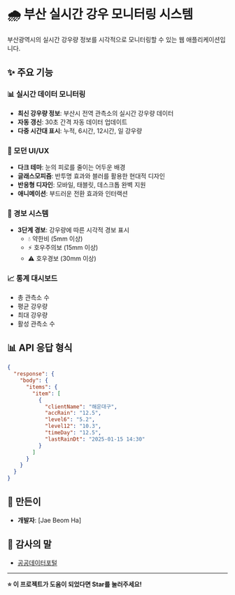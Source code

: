# 🌧️ 부산 실시간 강우 모니터링 시스템

부산광역시의 실시간 강우량 정보를 시각적으로 모니터링할 수 있는 웹 애플리케이션입니다.

## ✨ 주요 기능

### 📊 실시간 데이터 모니터링
- **최신 강우량 정보**: 부산시 전역 관측소의 실시간 강우량 데이터
- **자동 갱신**: 30초 간격 자동 데이터 업데이트
- **다중 시간대 표시**: 누적, 6시간, 12시간, 일 강우량

### 🎨 모던 UI/UX
- **다크 테마**: 눈의 피로를 줄이는 어두운 배경
- **글래스모피즘**: 반투명 효과와 블러를 활용한 현대적 디자인
- **반응형 디자인**: 모바일, 태블릿, 데스크톱 완벽 지원
- **애니메이션**: 부드러운 전환 효과와 인터랙션

### 🚨 경보 시스템
- **3단계 경보**: 강우량에 따른 시각적 경보 표시
  - 💧 약한비 (5mm 이상)
  - ⚡ 호우주의보 (15mm 이상)
  - ⚠️ 호우경보 (30mm 이상)

### 📈 통계 대시보드
- 총 관측소 수
- 평균 강우량
- 최대 강우량
- 활성 관측소 수


## 📊 API 응답 형식

```json
{
  "response": {
    "body": {
      "items": {
        "item": [
          {
            "clientName": "해운대구",
            "accRain": "12.5",
            "level6": "5.2",
            "level12": "10.3",
            "timeDay": "12.5",
            "lastRainDt": "2025-01-15 14:30"
          }
        ]
      }
    }
  }
}
```

## 👥 만든이

- **개발자**: [Jae Beom Ha]

## 🙏 감사의 말
- [공공데이터포털](https://www.data.go.kr)

---

**⭐ 이 프로젝트가 도움이 되었다면 Star를 눌러주세요!**
